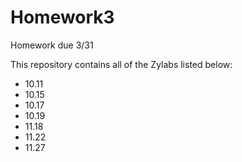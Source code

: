 # Homework3
Homework due 3/31

This repository contains all of the Zylabs listed below:
- 10.11
- 10.15
- 10.17
- 10.19
- 11.18
- 11.22
- 11.27
